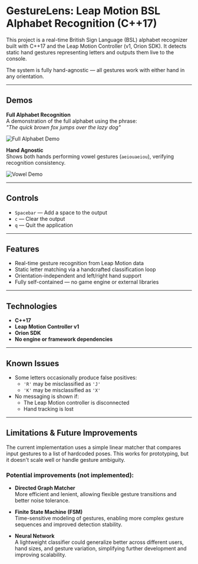 # GestureLens: Leap Motion BSL Alphabet Recognition (C++17)

This project is a real-time British Sign Language (BSL) alphabet recognizer built with C++17 and the Leap Motion Controller (v1, Orion SDK). It detects static hand gestures representing letters and outputs them live to the console.

The system is fully hand-agnostic — all gestures work with either hand in any orientation.

---

## Demos

**Full Alphabet Recognition**  
A demonstration of the full alphabet using the phrase:  
*"The quick brown fox jumps over the lazy dog"*

![Full Alphabet Demo](media/alphabet.gif)

**Hand Agnostic**  
Shows both hands performing vowel gestures (`aeiouaeiou`), verifying recognition consistency.

![Vowel Demo](media/vowels.gif)

---

## Controls

- `Spacebar` — Add a space to the output  
- `c` — Clear the output  
- `q` — Quit the application

---

## Features

- Real-time gesture recognition from Leap Motion data
- Static letter matching via a handcrafted classification loop
- Orientation-independent and left/right hand support
- Fully self-contained — no game engine or external libraries

---

## Technologies

- **C++17**
- **Leap Motion Controller v1**
- **Orion SDK**
- **No engine or framework dependencies**

---

## Known Issues

- Some letters occasionally produce false positives:
  - `'R'` may be misclassified as `'J'`
  - `'K'` may be misclassified as `'X'`
- No messaging is shown if:
  - The Leap Motion controller is disconnected
  - Hand tracking is lost

---

## Limitations & Future Improvements

The current implementation uses a simple linear matcher that compares input gestures to a list of hardcoded poses. This works for prototyping, but it doesn't scale well or handle gesture ambiguity.

### Potential improvements (not implemented):

- **Directed Graph Matcher**  
  More efficient and lenient, allowing flexible gesture transitions and better noise tolerance.

- **Finite State Machine (FSM)**  
  Time-sensitive modeling of gestures, enabling more complex gesture sequences and improved detection stability.

- **Neural Network**  
  A lightweight classifier could generalize better across different users, hand sizes, and gesture variation, simplifying further development and improving scalability.

